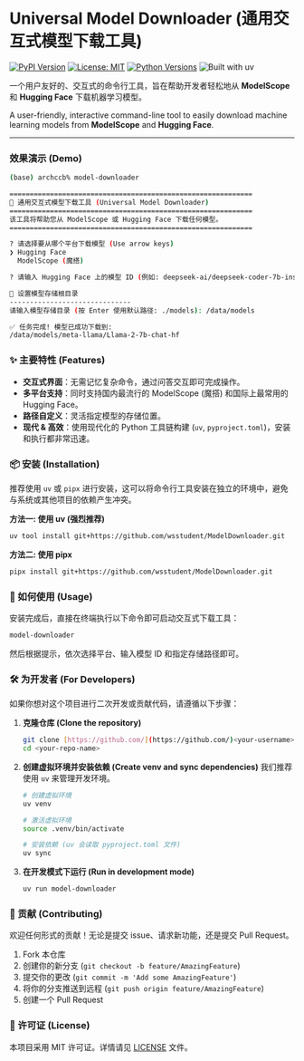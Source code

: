 # Universal Model Downloader (通用交互式模型下载工具)

[![PyPI Version](https://img.shields.io/pypi/v/universal-model-downloader.svg)](https://pypi.org/project/universal-model-downloader)
[![License: MIT](https://img.shields.io/badge/License-MIT-yellow.svg)](https://opensource.org/licenses/MIT)
[![Python Versions](https://img.shields.io/pypi/pyversions/universal-model-downloader.svg)](https://pypi.org/project/universal-model-downloader)
![Built with uv](https://img.shields.io/badge/built%20with-uv-4C8E93.svg)

一个用户友好的、交互式的命令行工具，旨在帮助开发者轻松地从 **ModelScope** 和 **Hugging Face** 下载机器学习模型。

A user-friendly, interactive command-line tool to easily download machine learning models from **ModelScope** and **Hugging Face**.

---

### 效果演示 (Demo)
```bash
(base) archccb% model-downloader

============================================================
🚀 通用交互式模型下载工具 (Universal Model Downloader)
============================================================
该工具将帮助您从 ModelScope 或 Hugging Face 下载任何模型。
============================================================

? 请选择要从哪个平台下载模型 (Use arrow keys)
❯ Hugging Face
  ModelScope (魔搭)

? 请输入 Hugging Face 上的模型 ID (例如: deepseek-ai/deepseek-coder-7b-instruct-v1.5): meta-llama/Llama-2-7b-chat-hf

📁 设置模型存储根目录
------------------------------
请输入模型存储目录 (按 Enter 使用默认路径: ./models): /data/models

✅ 任务完成! 模型已成功下载到:
/data/models/meta-llama/Llama-2-7b-chat-hf
```

### ✨ 主要特性 (Features)

- **交互式界面**：无需记忆复杂命令，通过问答交互即可完成操作。
- **多平台支持**：同时支持国内最流行的 ModelScope (魔搭) 和国际上最常用的 Hugging Face。
- **路径自定义**：灵活指定模型的存储位置。
- **现代 & 高效**：使用现代化的 Python 工具链构建 (`uv`, `pyproject.toml`)，安装和执行都非常迅速。

### 📦 安装 (Installation)

推荐使用 `uv` 或 `pipx` 进行安装，这可以将命令行工具安装在独立的环境中，避免与系统或其他项目的依赖产生冲突。

**方法一: 使用 uv (强烈推荐)**

```bash
uv tool install git+https://github.com/wsstudent/ModelDownloader.git
```

**方法二: 使用 pipx**

```bash
pipx install git+https://github.com/wsstudent/ModelDownloader.git

```

### 🚀 如何使用 (Usage)

安装完成后，直接在终端执行以下命令即可启动交互式下载工具：

```bash
model-downloader
```

然后根据提示，依次选择平台、输入模型 ID 和指定存储路径即可。

### 🛠️ 为开发者 (For Developers)

如果你想对这个项目进行二次开发或贡献代码，请遵循以下步骤：

1. **克隆仓库 (Clone the repository)**

    ```bash
    git clone [https://github.com/](https://github.com/)<your-username>/<your-repo-name>.git
    cd <your-repo-name>
    ```

2. **创建虚拟环境并安装依赖 (Create venv and sync dependencies)**
    我们推荐使用 `uv` 来管理开发环境。

    ```bash
    # 创建虚拟环境
    uv venv

    # 激活虚拟环境
    source .venv/bin/activate

    # 安装依赖 (uv 会读取 pyproject.toml 文件)
    uv sync
    ```

3. **在开发模式下运行 (Run in development mode)**

    ```bash
    uv run model-downloader
    ```

### 🤝 贡献 (Contributing)

欢迎任何形式的贡献！无论是提交 issue、请求新功能，还是提交 Pull Request。

1. Fork 本仓库
2. 创建你的新分支 (`git checkout -b feature/AmazingFeature`)
3. 提交你的更改 (`git commit -m 'Add some AmazingFeature'`)
4. 将你的分支推送到远程 (`git push origin feature/AmazingFeature`)
5. 创建一个 Pull Request

### 📄 许可证 (License)

本项目采用 MIT 许可证。详情请见 [LICENSE](LICENSE) 文件。
